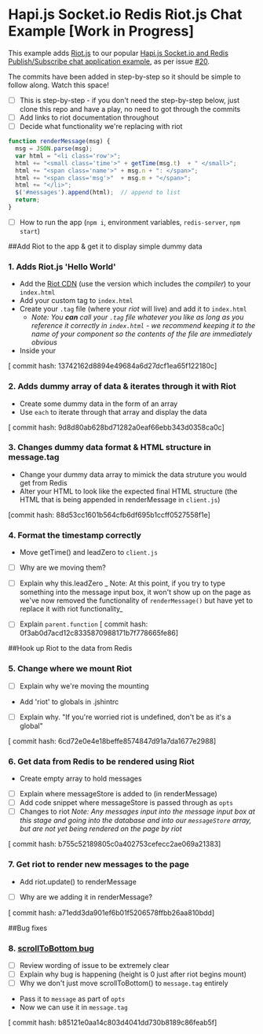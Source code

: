 # Hapi.js Socket.io Redis Riot.js Chat Example [Work in Progress]

This example adds [Riot.js](http://muut.com/riotjs/) to our popular [Hapi.js Socket.io and Redis Publish/Subscribe chat application example](https://github.com/dwyl/hapi-socketio-redis-chat-example), as per issue [#20]( https://github.com/dwyl/hapi-socketio-redis-chat-example/issues/20).

The commits have been added in step-by-step so it should be simple to follow along. Watch this space!

+ [ ] This is step-by-step - if you don't need the step-by-step below, just clone this repo and have a play, no need to got through the commits
+ [ ] Add links to riot documentation throughout
+ [ ] Decide what functionality we're replacing with riot

```javascript
function renderMessage(msg) {
  msg = JSON.parse(msg);
  var html = "<li class='row'>";
  html += "<small class='time'>" + getTime(msg.t)  + " </small>";
  html += "<span class='name'>" + msg.n + ": </span>";
  html += "<span class='msg'>"  + msg.m + "</span>";
  html += "</li>";
  $('#messages').append(html);  // append to list
  return;
}
```

+ [ ] How to run the app (`npm i`, environment variables, `redis-server`, `npm start`)


##Add Riot to the app & get it to display simple dummy data

### 1. Adds Riot.js 'Hello World' 
+ Add the [Riot CDN](https://muut.com/riotjs/download.html) (use the version which includes the _compiler_) to your `index.html`
+ Add your custom tag to `index.html`
+ Create your `.tag` file (where your _riot_ will live) and add it to `index.html`
  + _Note: You **can** call your `.tag` file whatever you like as long as you reference it correctly in `index.html` - we recommend keeping it to the name of your component so the contents of the file are immediately obvious_
+ Inside your

[ commit hash: 13742162d8894e49684a6d27dcf1ea65f122180c]

### 2. Adds dummy array of data & iterates through it with Riot
+ Create some dummy data in the form of an array
+ Use `each` to iterate through that array and display the data

 [ commit hash: 9d8d80ab628bd71282a0eaf66ebb343d0358ca0c]
 
### 3. Changes dummy data format & HTML structure in message.tag
+ Change your dummy data array to mimick the data struture you would get from Redis
+ Alter your HTML to look like the expected final HTML structure (the HTML that is being appended in renderMessage in `client.js`)

[commit hash: 88d53cc1601b564cfb6df695b1ccff0527558f1e]

### 4. Format the timestamp correctly
+ Move getTime() and leadZero to `client.js`
+ [ ] Why are we moving them?
+ [ ] Explain why this.leadZero
_ Note: At this point, if you try to type something into the message input box, it won't show up on the page as we've now removed the functionality of `renderMessage()` but have yet to replace it with riot functionality_
+ [ ] Explain `parent.function`
[ commit hash: 0f3ab0d7acd12c8335870988171b7f778665fe86]


##Hook up Riot to the data from Redis
### 5. Change where we mount Riot
+ [ ] Explain why we're moving the mounting
+ Add 'riot' to globals in .jshintrc
+ [ ] Explain why. "If you're worried riot is undefined, don't be as it's a global"

[ commit hash: 6cd72e0e4e18beffe8574847d91a7da1677e2988]

### 6. Get data from Redis to be rendered using Riot
+ Create empty array to hold messages
+ [ ] Explain where messageStore is added to (in renderMessage)
+ [ ] Add code snippet where messageStore is passed through as `opts`
+ [ ] Changes to riot
_Note: Any messages input into the message input box at this stage and going into the database and into our `messageStore` array, but are not yet being rendered on the page by riot_

[ commit hash: b755c52189805c0a402753cefecc2ae069a21383]

### 7. Get riot to render new messages to the page
+ Add riot.update() to renderMessage
+ [ ] Why are we adding it in renderMessage?

[ commit hash: a71edd3da901ef6b01f5206578ffbb26aa810bdd]

##Bug fixes
### 8. [scrollToBottom bug](https://github.com/dwyl/hapi-socketio-redis-riot-chat-example/issues/3)
+ [ ] Review wording of issue to be extremely clear
+ [ ] Explain why bug is happening (height is 0 just after riot begins mount)
+ [ ] Why we don't just move scrollToBottom() to `message.tag` entirely
+ Pass it to `message` as part of `opts`
+ Now we can use it in `message.tag`

[ commit hash: b85121e0aa14c803d4041dd730b8189c86feab5f]


